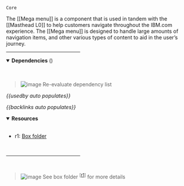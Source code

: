 `Core` <!-- category start --><!-- category end -->

The [[Mega menu]] is a component that is used in tandem with the [[Masthead L0]] to help customers navigate throughout the IBM.com experience. The [[Mega menu]] is designed to handle large amounts of navigation items, and other various types of content to aid in the user’s journey.

<hr width="40%" />

<!-- toc start --><!-- toc end -->

<details open="true">
  <summary><strong>Dependencies</strong> (<!-- dependencyCount start --><!-- dependencyCount end -->)</summary><br />

<br />
</details>

> ![image](https://user-images.githubusercontent.com/3793636/117873641-a6835d00-b265-11eb-8433-8c9c73a2e999.png) Re-evaluate dependency list

<!-- usedby start -->
*{{usedby auto populates}}*
<!-- usedby end -->

<!-- backlinks start -->
*{{backlinks auto populates}}*
<!-- backlinks end -->

<a name="resources"></a>
<details open="true">
  <summary><strong>Resources</strong></summary><br />

- r1: [Box folder](https://ibm.ent.box.com/folder/118692148518)

<br />
</details>

<hr width="40%" />

<br />

> ![image](https://user-images.githubusercontent.com/3793636/117873919-f6faba80-b265-11eb-81a5-039bdcd822e8.png)  See box folder <sup>[[r1](#resources)]</sup> for more details